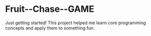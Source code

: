 # Fruit--Chase--GAME
Just getting started! This project helped me learn core programming concepts and apply them to something fun.
